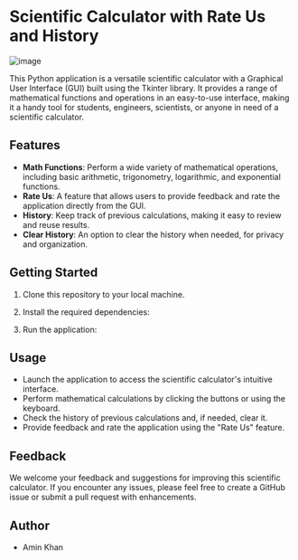 # Scientific Calculator with Rate Us and History

![image](https://github.com/KhanAmin7/Gui_project/assets/122000644/738b74ac-dc28-4780-ac9a-af2535e10b75)


This Python application is a versatile scientific calculator with a Graphical User Interface (GUI) built using the Tkinter library. It provides a range of mathematical functions and operations in an easy-to-use interface, making it a handy tool for students, engineers, scientists, or anyone in need of a scientific calculator.

## Features

- **Math Functions**: Perform a wide variety of mathematical operations, including basic arithmetic, trigonometry, logarithmic, and exponential functions.
- **Rate Us**: A feature that allows users to provide feedback and rate the application directly from the GUI.
- **History**: Keep track of previous calculations, making it easy to review and reuse results.
- **Clear History**: An option to clear the history when needed, for privacy and organization.

## Getting Started

1. Clone this repository to your local machine.

2. Install the required dependencies:


3. Run the application:


## Usage

- Launch the application to access the scientific calculator's intuitive interface.
- Perform mathematical calculations by clicking the buttons or using the keyboard.
- Check the history of previous calculations and, if needed, clear it.
- Provide feedback and rate the application using the "Rate Us" feature.

## Feedback

We welcome your feedback and suggestions for improving this scientific calculator. If you encounter any issues, please feel free to create a GitHub issue or submit a pull request with enhancements.


## Author

- Amin Khan


